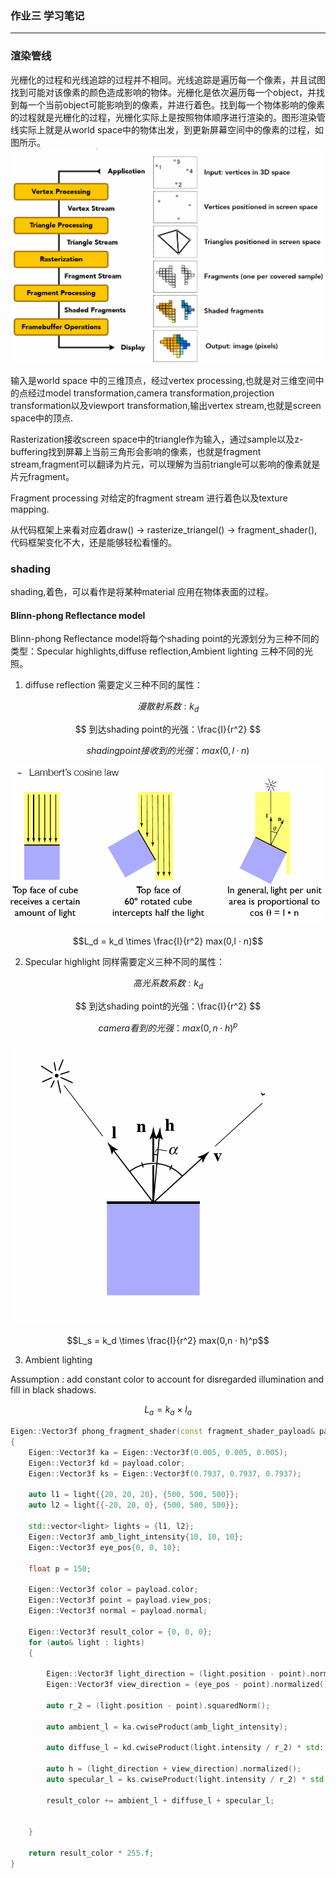 ### 作业三 学习笔记
----

### 渲染管线

光栅化的过程和光线追踪的过程并不相同。光线追踪是遍历每一个像素，并且试图找到可能对该像素的颜色造成影响的物体。光栅化是依次遍历每一个object，并找到每一个当前object可能影响到的像素，并进行着色。找到每一个物体影响的像素的过程就是光栅化的过程，光栅化实际上是按照物体顺序进行渲染的。图形渲染管线实际上就是从world space中的物体出发，到更新屏幕空间中的像素的过程，如图所示。
![img1](img/1.PNG)

输入是world space 中的三维顶点，经过vertex processing,也就是对三维空间中的点经过model transformation,camera transformation,projection transformation以及viewport transformation,输出vertex stream,也就是screen space中的顶点.

Rasterization接收screen space中的triangle作为输入，通过sample以及z-buffering找到屏幕上当前三角形会影响的像素，也就是fragment stream,fragment可以翻译为片元，可以理解为当前triangle可以影响的像素就是片元fragment。

Fragment processing 对给定的fragment stream 进行着色以及texture mapping.

从代码框架上来看对应着draw() -> rasterize_triangel() -> fragment_shader(),代码框架变化不大，还是能够轻松看懂的。

### shading
shading,着色，可以看作是将某种material 应用在物体表面的过程。

#### Blinn-phong Reflectance model 
Blinn-phong Reflectance model将每个shading point的光源划分为三种不同的类型：Specular highlights,diffuse reflection,Ambient lighting 三种不同的光照。
1. diffuse reflection
  需要定义三种不同的属性：
```math
  漫散射系数:k_d
```
```math
  到达shading point的光强：\frac{I}{r^2} 
```
```math
  shading point接收到的光强：max(0,l · n)
```
![img2](img/2.PNG)
```math
L_d = k_d \times \frac{I}{r^2} max(0,l · n)
```
2. Specular highlight
   同样需要定义三种不同的属性：
```math
  高光系数系数:k_d
```
```math
  到达shading point的光强：\frac{I}{r^2} 
```

```math
  camera看到的光强：max(0,n · h)^p
```
![img3](img/3.PNG)

```math
L_s = k_d \times \frac{I}{r^2} max(0,n · h)^p
```

3. Ambient lighting

  Assumption : add constant color to account for disregarded illumination and fill in black shadows.

```math
L_a = k_a \times I_a
```

```cpp
Eigen::Vector3f phong_fragment_shader(const fragment_shader_payload& payload)
{
    Eigen::Vector3f ka = Eigen::Vector3f(0.005, 0.005, 0.005);
    Eigen::Vector3f kd = payload.color;
    Eigen::Vector3f ks = Eigen::Vector3f(0.7937, 0.7937, 0.7937);

    auto l1 = light{{20, 20, 20}, {500, 500, 500}};
    auto l2 = light{{-20, 20, 0}, {500, 500, 500}};

    std::vector<light> lights = {l1, l2};
    Eigen::Vector3f amb_light_intensity{10, 10, 10};
    Eigen::Vector3f eye_pos{0, 0, 10};

    float p = 150;

    Eigen::Vector3f color = payload.color;
    Eigen::Vector3f point = payload.view_pos;
    Eigen::Vector3f normal = payload.normal;

    Eigen::Vector3f result_color = {0, 0, 0};
    for (auto& light : lights)
    {
        
        Eigen::Vector3f light_direction = (light.position - point).normalized();
        Eigen::Vector3f view_direction = (eye_pos - point).normalized();

        auto r_2 = (light.position - point).squaredNorm();

        auto ambient_l = ka.cwiseProduct(amb_light_intensity);

        auto diffuse_l = kd.cwiseProduct(light.intensity / r_2) * std::max(0.0f,light_direction.dot(normal));

        auto h = (light_direction + view_direction).normalized();
        auto specular_l = ks.cwiseProduct(light.intensity / r_2) * std::pow(std::max(0.0f,h.dot(normal)),p);

        result_color += ambient_l + diffuse_l + specular_l;
        
        
    }

    return result_color * 255.f;
}
```
   



